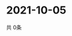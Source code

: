 # 2021-10-05
  共 0条

  <!-- BEGIN -->
  <!-- 最后更新时间Tue Oct 05 2021 07:03:38 GMT+0000 (Coordinated Universal Time) -->
  
  <!-- END -->
  
  